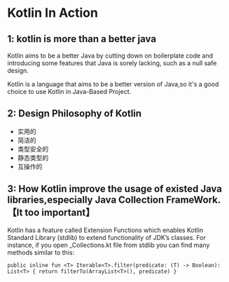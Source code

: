 #   Kotlin In Action

##  1:  kotlin is more than a better java
Kotlin aims to be a better Java by cutting down on boilerplate code and introducing some features that Java is sorely lacking, such as a null safe design.

Kotlin is a language that aims to be a better version of Java,so it's a good choice to use Kotlin in Java-Based Project.

##  2: Design Philosophy of Kotlin
* 实用的
* 简洁的
* 类型安全的
* 静态类型的
* 互操作的

## 3: How Kotlin improve the usage of existed Java libraries,especially Java Collection FrameWork.【It too important】

Kotlin has a feature called Extension Functions which enables Kotlin Standard Library (stdlib) to extend functionality of JDK’s classes. 
For instance, if you open _Collections.kt file from stdlib you can find many methods similar to this:

`
public inline fun <T> Iterable<T>.filter(predicate: (T) -> Boolean): List<T> {
    return filterTo(ArrayList<T>(), predicate)
}
`
